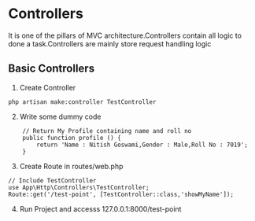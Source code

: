 # Controllers
It is one of the pillars of MVC architecture.Controllers contain all logic to done a task.Controllers are mainly store request handling logic

## Basic Controllers
1. Create Controller

```
php artisan make:controller TestController

```

2. Write some dummy code 
```
    // Return My Profile containing name and roll no
    public function profile () {
        return 'Name : Nitish Goswami,Gender : Male,Roll No : 7019';
    }
```

3. Create Route in routes/web.php

```
// Include TestController
use App\Http\Controllers\TestController;
Route::get('/test-point', [TestController::class,'showMyName']);
```

4. Run Project and accesss 127.0.0.1:8000/test-point
